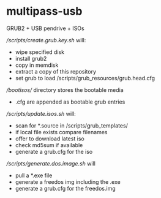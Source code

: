 multipass-usb
=============

GRUB2 + USB pendrive + ISOs

*/scripts/create.grub.key.sh* will:
* wipe specified disk
* install grub2
* copy in memdisk
* extract a copy of this repository
* set grub to load /scripts/grub_resources/grub.head.cfg

*/bootisos/* directory stores the bootable media 
* .cfg are appended as bootable grub entries

*/scripts/update.isos.sh* will:
* scan for *.source in /scripts/grub_templates/
* if local file exists compare filenames
* offer to download latest iso
* check md5sum if available
* generate a grub.cfg for the iso

*/scripts/generate.dos.image.sh* will
* pull a *.exe file
* generate a freedos img including the .exe
* generate a grub.cfg for the freedos.img
